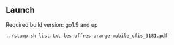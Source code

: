 ## Launch

Required build version: go1.9 and up

`../stamp.sh list.txt les-offres-orange-mobile_cfis_3181.pdf`
